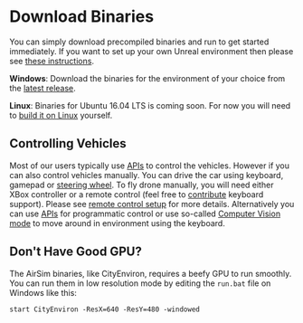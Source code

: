 # Download Binaries

You can simply download precompiled binaries and run to get started immediately. If you want to set up your own Unreal environment then please see [these instructions](https://github.com/Microsoft/AirSim/#how-to-get-it).

**Windows**: Download the binaries for the environment of your choice from the [latest release](https://github.com/Microsoft/AirSim/releases).

**Linux**: Binaries for Ubuntu 16.04 LTS is coming soon. For now you will need to [build it on Linux](build_linux.md) yourself.

## Controlling Vehicles
Most of our users typically use [APIs](apis.md) to control the vehicles. However if you can also control vehicles manually. You can drive the car using keyboard, gamepad or [steering wheel](steering_wheel_installation.md). To fly drone manually, you will need either XBox controller or a remote control (feel free to [contribute](contributing.md) keyboard support). Please see [remote control setup](remote_control.md) for more details. Alternatively you can use [APIs](apis.md) for programmatic control or use so-called [Computer Vision mode](image_apis.md) to move around in environment using the keyboard.

## Don't Have Good GPU?
The AirSim binaries, like CityEnviron, requires a beefy GPU to run smoothly. You can run them in low resolution mode by editing the `run.bat` file on Windows like this:
```
start CityEnviron -ResX=640 -ResY=480 -windowed
```

